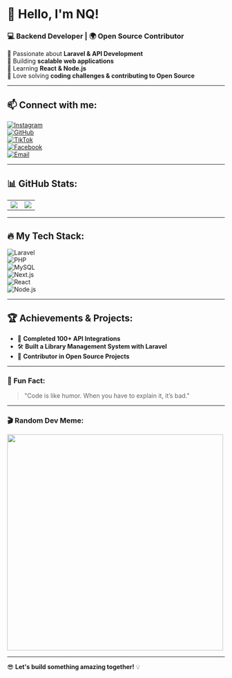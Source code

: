 # 🚀 Hello, I'm NQ!  
### 💻 Backend Developer | 🌍 Open Source Contributor  

🔹 Passionate about **Laravel & API Development**  
🔹 Building **scalable web applications**  
🔹 Learning **React & Node.js**  
🔹 Love solving **coding challenges & contributing to Open Source**  

---

## 📫 Connect with me:  
[![Instagram](https://img.shields.io/badge/-Instagram-E4405F?style=flat&logo=instagram&logoColor=white)](https://instagram.com/nai201_02)  
[![GitHub](https://img.shields.io/badge/-GitHub-black?style=flat&logo=github)](https://github.com/neiruhitori)  
[![TikTok](https://img.shields.io/badge/-TikTok-000000?style=flat&logo=tiktok&logoColor=white)](https://www.tiktok.com/@naesoxee)  
[![Facebook](https://img.shields.io/badge/-Facebook-1877F2?style=flat&logo=facebook&logoColor=white)](https://www.facebook.com/nailulnq)    
[![Email](https://img.shields.io/badge/-Email-D14836?style=flat&logo=gmail&logoColor=white)](mailto:nailulmaksudi@gmail.com)  

---

## 📊 GitHub Stats:  
<table>
  <tr>
    <td>
      <img src="https://github-readme-stats.vercel.app/api?username=yourusername&show_icons=true&theme=radical" />
    </td>
    <td>
      <img src="https://github-readme-streak-stats.herokuapp.com/?user=yourusername&theme=radical" />
    </td>
  </tr>
</table>

---

## 🔥 My Tech Stack:  
![Laravel](https://img.shields.io/badge/-Laravel-FF2D20?style=flat&logo=laravel&logoColor=white)  
![PHP](https://img.shields.io/badge/-PHP-777BB4?style=flat&logo=php&logoColor=white)  
![MySQL](https://img.shields.io/badge/-MySQL-4479A1?style=flat&logo=mysql&logoColor=white)  
![Next.js](https://img.shields.io/badge/-Next.js-000000?style=flat&logo=next.js&logoColor=white)  
![React](https://img.shields.io/badge/-React-61DAFB?style=flat&logo=react&logoColor=black)  
![Node.js](https://img.shields.io/badge/-Node.js-339933?style=flat&logo=node.js&logoColor=white)  

---

## 🏆 Achievements & Projects:  
- 🏅 **Completed 100+ API Integrations**  
- 🛠 **Built a Library Management System with Laravel**  
- 🌟 **Contributor in Open Source Projects**  

---

### 🚀 Fun Fact:  
> "Code is like humor. When you have to explain it, it’s bad."  

---

### 🎬 Random Dev Meme:  
<img src="https://media.giphy.com/media/qgQUggAC3Pfv687qPC/giphy.gif" width="500">

---

😎 **Let's build something amazing together!** 💡  
